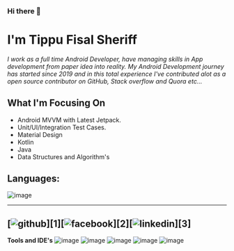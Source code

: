 ### Hi there 👋
# **I'm Tippu Fisal Sheriff**


_I work as a full time Android Developer, have managing skills in App development from paper idea into reality. My Android Development journey has started since 2019 and in this total experience I've contributed alot as a open source contributor on GitHub, Stack overflow and Quora etc..._

## **What I'm Focusing On**
  -   Android MVVM with Latest Jetpack.
  -   Unit/UI/Integration Test Cases.
  -   Material Design
  -   Kotlin
  -   Java
  -   Data Structures and Algorithm's

## **Languages:**
![image](https://user-images.githubusercontent.com/42038223/122685917-0ccbaa00-d22c-11eb-9d07-ed829f566214.png)




---
[![github](https://cloud.githubusercontent.com/assets/17016297/18839843/0e06a67a-83d2-11e6-993a-b35a182500e0.png)][1][![facebook](https://cloud.githubusercontent.com/assets/17016297/18839836/0a06deb4-83d2-11e6-8078-1d0974af0f63.png)][2][![linkedin](https://cloud.githubusercontent.com/assets/17016297/18839848/0fc7e74e-83d2-11e6-8c6a-277fc9d6e067.png)][3]
---

  
**Tools and IDE's**
  ![image](https://user-images.githubusercontent.com/42038223/122685172-74332b00-d227-11eb-8b63-0e95d4093d72.png)
  ![image](https://user-images.githubusercontent.com/42038223/122685220-97f67100-d227-11eb-9b4f-3319ec751675.png)
  ![image](https://user-images.githubusercontent.com/42038223/122685236-bfe5d480-d227-11eb-8509-6950b0097c48.png)
  ![image](https://user-images.githubusercontent.com/42038223/122685245-d9871c00-d227-11eb-9fd4-2d50598340ba.png)
  ![image](https://user-images.githubusercontent.com/42038223/122685268-fcb1cb80-d227-11eb-8f34-6cb605fae1bf.png)
